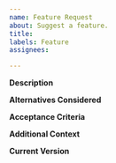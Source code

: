 ```yaml
---
name: Feature Request
about: Suggest a feature.
title:
labels: Feature
assignees:

---
```


<!--
  Please:
  * Use the Bug Report template if you are reporting a bug.
  * Review the project's Issues to see if this feature has already been requested. Feel free to comment on an existing Issue.
  * Format code snippets with backticks, either as ```code block``` or `inline code`.
  * Attach small support files, if needed, via Issue comments; link to large files in GitHub Gists, Google Drive, etc.
-->

**Description**

<!-- What would this feature accomplish? Give examples of suggested inputs and outputs. -->

**Alternatives Considered**

<!-- If you have considered and rejected other solutions, please describe them. -->

**Acceptance Criteria**

<!-- What does it mean for this request to be done? -->

**Additional Context**

<!-- Other helpful info, screenshots, etc. -->

**Current Version**

<!-- Which uwtools version are you using, from 'uw --version' or 'conda list | grep uwtools' -->
